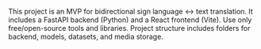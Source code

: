 <!-- Use this file to provide workspace-specific custom instructions to Copilot. For more details, visit https://code.visualstudio.com/docs/copilot/copilot-customization#_use-a-githubcopilotinstructionsmd-file -->

This project is an MVP for bidirectional sign language ↔ text translation. It includes a FastAPI backend (Python) and a React frontend (Vite). Use only free/open-source tools and libraries. Project structure includes folders for backend, models, datasets, and media storage.
